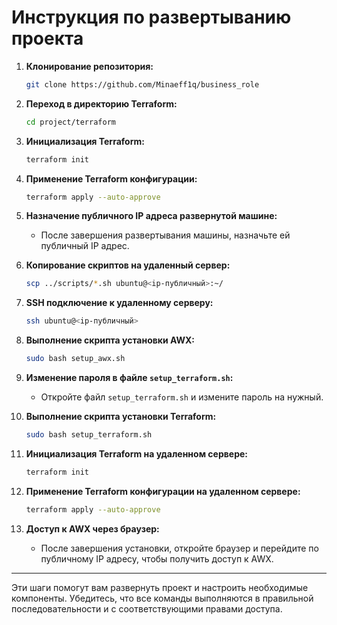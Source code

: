 # Инструкция по развертыванию проекта

1. **Клонирование репозитория:**
   ```sh
   git clone https://github.com/Minaeff1q/business_role
   ```

2. **Переход в директорию Terraform:**
   ```sh
   cd project/terraform
   ```

3. **Инициализация Terraform:**
   ```sh
   terraform init
   ```

4. **Применение Terraform конфигурации:**
   ```sh
   terraform apply --auto-approve
   ```

5. **Назначение публичного IP адреса развернутой машине:**
   - После завершения развертывания машины, назначьте ей публичный IP адрес.

6. **Копирование скриптов на удаленный сервер:**
   ```sh
   scp ../scripts/*.sh ubuntu@<ip-публичный>:~/
   ```

7. **SSH подключение к удаленному серверу:**
   ```sh
   ssh ubuntu@<ip-публичный>
   ```

8. **Выполнение скрипта установки AWX:**
   ```sh
   sudo bash setup_awx.sh
   ```

9. **Изменение пароля в файле `setup_terraform.sh`:**
   - Откройте файл `setup_terraform.sh` и измените пароль на нужный.

10. **Выполнение скрипта установки Terraform:**
    ```sh
    sudo bash setup_terraform.sh
    ```

11. **Инициализация Terraform на удаленном сервере:**
    ```sh
    terraform init
    ```

12. **Применение Terraform конфигурации на удаленном сервере:**
    ```sh
    terraform apply --auto-approve
    ```

13. **Доступ к AWX через браузер:**
    - После завершения установки, откройте браузер и перейдите по публичному IP адресу, чтобы получить доступ к AWX.

---

Эти шаги помогут вам развернуть проект и настроить необходимые компоненты. Убедитесь, что все команды выполняются в правильной последовательности и с соответствующими правами доступа.
